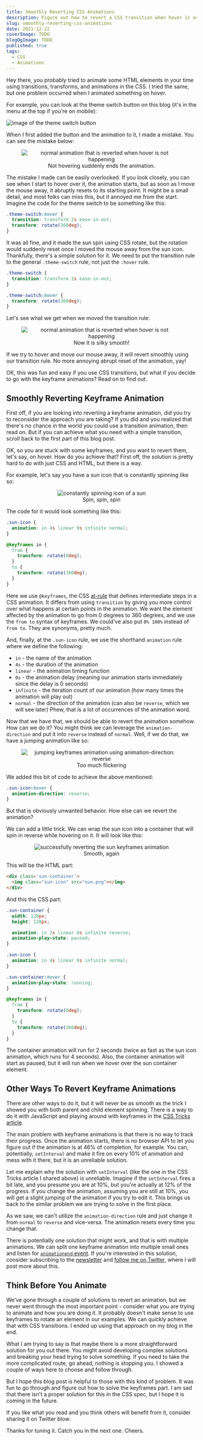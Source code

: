 ```yaml
---
title: Smoothly Reverting CSS Animations
description: Figure out how to revert a CSS transition when hover is over.
slug: smoothly-reverting-css-animations
date: 2021-12-22
coverImage: TODO
blogOgImage: TODO
published: true
tags:
  - CSS
  - Animations
---
```


Hey there, you probably tried to animate some HTML elements in your time using transitions, transforms, and animations in the CSS. I tried the same, but one problem occurred when I animated something on hover.

For example, you can look at the theme switch button on this blog (it's in the menu at the top if you're on mobile):

![image of the theme switch button](./theme-switch-button.png)

When I first added the button and the animation to it, I made a mistake. You can see the mistake below:

<figure align='center'>
<img alt='normal animation that is reverted when hover is not happening' src='./abruptly-ended-animation.gif'>
<figcaption class='photo-caption'>
Not hovering suddenly ends the animation.
</figcaption>
</figure>

The mistake I made can be easily overlooked. If you look closely, you can see when I start to hover over it, the animation starts, but as soon as I move the mouse away, it abruptly resets to its starting point. It might be a small detail, and most folks can miss this, but it annoyed me from the start. Imagine the code for the theme switch to be something like this:

```css
.theme-switch:hover {
  transition: transform 2s ease-in-out;
  transform: rotate(360deg);
}
```

It was all fine, and it made the sun spin using CSS rotate, but the rotation would suddenly reset once I moved the mouse away from the sun icon. Thankfully, there's a simple solution for it. We need to put the transition rule to the general `.theme-switch` rule, not just the `:hover` rule.

```css
.theme-switch {
  transition: transform 2s ease-in-out;
}

.theme-switch:hover {
  transform: rotate(360deg);
}
```

Let's see what we get when we moved the transition rule:

<figure align='center'>
<img alt='normal animation that is reverted when hover is not happening' src='./smoothly-revert-animation.gif'>
<figcaption class='photo-caption'>
Now it is silky smooth!
</figcaption>
</figure>

If we try to hover and move our mouse away, it will revert smoothly using our transition rule. No more annoying abrupt reset of the animation, yay!

OK, this was fun and easy if you use CSS transitions, but what if you decide to go with the keyframe animations? Read on to find out.

## Smoothly Reverting Keyframe Animation

First off, if you are looking into reverting a keyframe animation, did you try to reconsider the approach you are taking? If you did and you realized that there's no chance in the world you could use a transition animation, then read on. But if you can achieve what you need with a simple transition, scroll back to the first part of this blog post.

OK, so you are stuck with some keyframes, and you want to revert them, let's say, on hover. How do you achieve that? First off, the solution is pretty hard to do with just CSS and HTML, but there is a way.

For example, let's say you have a sun icon that is constantly spinning like so:

<figure align='center'>
<img alt='constantly spinning icon of a sun' src='./constantly-spinning-sun.gif'>
<figcaption class='photo-caption'>
Spin, spin, spin
</figcaption>
</figure>

The code for it would look something like this:

```css
.sun-icon {
  animation: in 4s linear 0s infinite normal;
}

@keyframes in {
  from {
    transform: rotate(0deg);
  }
  to {
    transform: rotate(360deg);
  }
}
```

Here we use `@keyframes`, the CSS [at-rule](https://developer.mozilla.org/en-US/docs/Web/CSS/At-rule) that defines intermediate steps in a CSS animation. It differs from using `transition` by giving you more control over what happens at certain points in the animation. We want the element affected by the animation to go from 0 degrees to 360 degrees, and we use the `from to` syntax of keyframes. We could've also put `0% 100%` instead of `from to`. They are synonyms, pretty much.

And, finally, at the `.sun-icon` rule, we use the shorthand `animation` rule where we define the following:

- `in` - the name of the animation
- `4s` - the duration of the animation
- `linear` - the animation timing function
- `0s` - the animation delay (meaning our animation starts immediately since the delay is 0 seconds)
- `infinite` - the iteration count of our animation (how many times the animation will play out)
- `normal` - the direction of the animation (can also be `reverse`, which we will see later)
  Phew, that is a lot of occurrences of the animation word.

Now that we have that, we should be able to revert the animation somehow. How can we do it? You might think we can leverage the `animation-direction` and put it into `reverse` instead of `normal`. Well, if we do that, we have a jumping animation like so:

<figure align='center'>
<img alt='jumping keyframes animation using animation-direction: reverse' src='./jumping-sun-animation.gif'>
<figcaption class='photo-caption'>
Too much flickering
</figcaption>
</figure>

We added this bit of code to achieve the above mentioned:

```css
.sun-icon:hover {
  animation-direction: reverse;
}
```

But that is obviously unwanted behavior. How else can we revert the animation?

We can add a little trick. We can wrap the sun icon into a container that will spin in reverse while hovering on it. It will look like this:

<figure align='center'>
<img alt='successfully reverting the sun keyframes animation' src='./smooth-constant-sun-keyframes-animation.gif'>
<figcaption class='photo-caption'>
Smooth, again
</figcaption>
</figure>

This will be the HTML part:

```html
<div class='sun-container'>
  <img class="sun-icon" src="sun.png"></img>
</div>
```

And this the CSS part:

```css
.sun-container {
  width: 128px;
  height: 128px;

  animation: in 2s linear 0s infinite reverse;
  animation-play-state: paused;
}

.sun-icon {
  animation: in 4s linear 0s infinite normal;
}

.sun-container:hover {
  animation-play-state: running;
}

@keyframes in {
  from {
    transform: rotate(0deg);
  }
  to {
    transform: rotate(360deg);
  }
}
```

The container animation will run for 2 seconds (twice as fast as the sun icon animation, which runs for 4 seconds). Also, the container animation will start as paused, but it will run when we hover over the sun container element.

## Other Ways To Revert Keyframe Animations

There are other ways to do it, but it will never be as smooth as the trick I showed you with both parent and child element spinning. There is a way to do it with JavaScript and playing around with keyframes in the [CSS Tricks article](https://css-tricks.com/controlling-css-animations-transitions-javascript/#obtaining-the-current-keyvalue-percentage).

The main problem with keyframe animations is that there is no way to track their progress. Once the animation starts, there is no browser API to let you figure out if the animation is at 46% of completion, for example. You can, potentially, `setInterval` and make it fire on every 10% of animation and mess with it there, but it is an unreliable solution.

Let me explain why the solution with `setInterval` (like the one in the CSS Tricks article I shared above) is unreliable. Imagine if the `setInterval` fires a bit late, and you presume you are at 10%, but you're actually at 12% of the progress. If you change the animation, assuming you are still at 10%, you will get a slight jumping of the animation if you try to edit it. This brings us back to the similar problem we are trying to solve in the first place.

As we saw, we can't utilize the `animation-direction` rule and just change it from `normal` to `reverse` and vice-versa. The animation resets every time you change that.

There is potentially one solution that might work, and that is with multiple animations. We can split one keyframe animation into multiple small ones and listen for [`animationend` event](https://www.w3.org/TR/css-animations-1/#animation-events). If you're interested in this solution, consider subscribing to the [newsletter](/newsletter) and [follow me on Twitter](https://twitter.com/nikolalsvk), where I will post more about this.

## Think Before You Animate

We've gone through a couple of solutions to revert an animation, but we never went through the most important point - consider what you are trying to animate and how you are doing it. It probably doesn't make sense to use keyframes to rotate an element in our examples. We can quickly achieve that with CSS transitions. I ended up using that approach on my blog in the end.

What I am trying to say is that maybe there is a more straightforward solution for you out there. You might avoid developing complex solutions and breaking your head trying to solve something. If you need to take the more complicated route, go ahead, nothing is stopping you. I showed a couple of ways here to choose and follow through.

But I hope this blog post is helpful to those with this kind of problem. It was fun to go through and figure out how to solve the keyframes part. I am sad that there isn't a proper solution for this in the CSS spec, but I hope it is coming in the future.

If you like what you read and you think others will benefit from it, consider sharing it on Twitter blow:

Thanks for tuning it. Catch you in the next one. Cheers.
